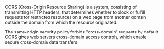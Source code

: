 CORS (Cross-Origin Resource Sharing) is a system, consisting of transmitting HTTP headers, that determines whether to block or fulfill requests for restricted resources on a web page from another domain outside the domain from which the resource originated.

The same-origin security policy forbids "cross-domain" requests by default. CORS gives web servers cross-domain access controls, which enable secure cross-domain data transfers.
